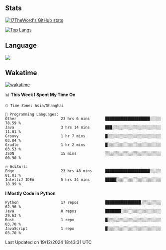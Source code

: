 ## Stats

[![17TheWord's GitHub stats](https://github-readme-stats.vercel.app/api?username=17TheWord&count_private=true&show_icons=true)](https://github.com/anuraghazra/github-readme-stats)

[![Top Langs](https://github-readme-stats.vercel.app/api/top-langs/?username=17TheWord&layout=compact&hide=html)](https://github.com/anuraghazra/github-readme-stats)

## Language

<img align="center" src="https://github-readme-stats-theword.vercel.app/api/wakatime?username=559772f0-9c03-4114-9e11-1b4b8b998e10&layout=compact&theme=dracula&hide_border=true">

## Wakatime

[![wakatime](https://wakatime.com/badge/user/559772f0-9c03-4114-9e11-1b4b8b998e10.svg)](https://wakatime.com/@559772f0-9c03-4114-9e11-1b4b8b998e10)

<!--START_SECTION:waka-->
📊 **This Week I Spent My Time On** 

```text
🕑︎ Time Zone: Asia/Shanghai

💬 Programming Languages: 
Other                    23 hrs 6 mins       ████████████████████░░░░░   78.59 % 
Java                     3 hrs 14 mins       ███░░░░░░░░░░░░░░░░░░░░░░   11.01 % 
Groovy                   1 hr 7 mins         █░░░░░░░░░░░░░░░░░░░░░░░░   03.84 % 
Gradle                   1 hr 2 mins         █░░░░░░░░░░░░░░░░░░░░░░░░   03.53 % 
JSON                     15 mins             ░░░░░░░░░░░░░░░░░░░░░░░░░   00.90 % 

🔥 Editors: 
Edge                     23 hrs 48 mins      ████████████████████░░░░░   81.01 % 
IntelliJ IDEA            5 hrs 34 mins       █████░░░░░░░░░░░░░░░░░░░░   18.99 % 
```

**I Mostly Code in Python** 

```text
Python                   17 repos            ████████████████░░░░░░░░░   62.96 % 
Java                     8 repos             ███████░░░░░░░░░░░░░░░░░░   29.63 % 
Rust                     1 repo              █░░░░░░░░░░░░░░░░░░░░░░░░   03.70 % 
JavaScript               1 repo              █░░░░░░░░░░░░░░░░░░░░░░░░   03.70 % 
```




 Last Updated on 19/12/2024 18:43:31 UTC
<!--END_SECTION:waka-->
